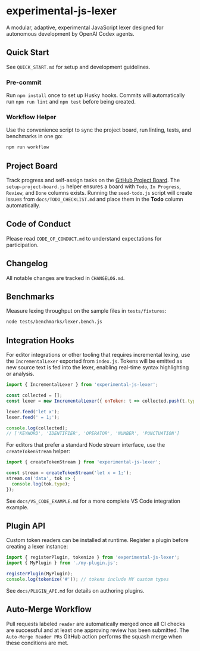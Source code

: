 # experimental-js-lexer

A modular, adaptive, experimental JavaScript lexer designed for autonomous development by OpenAI Codex agents.

## Quick Start

See `QUICK_START.md` for setup and development guidelines.

### Pre-commit
Run `npm install` once to set up Husky hooks. Commits will automatically run
`npm run lint` and `npm test` before being created.

### Workflow Helper
Use the convenience script to sync the project board, run linting, tests, and benchmarks in one go:

```bash
npm run workflow
```

## Project Board

Track progress and self-assign tasks on the [GitHub Project Board](https://github.com/your-org/experimental-js-lexer/projects/1).
The `setup-project-board.js` helper ensures a board with `Todo`, `In Progress`,
`Review`, and `Done` columns exists. Running the `seed-todo.js` script will
create issues from `docs/TODO_CHECKLIST.md` and place them in the **Todo**
column automatically.

## Code of Conduct

Please read `CODE_OF_CONDUCT.md` to understand expectations for participation.

## Changelog

All notable changes are tracked in `CHANGELOG.md`.

## Benchmarks

Measure lexing throughput on the sample files in `tests/fixtures`:

```bash
node tests/benchmarks/lexer.bench.js
```

## Integration Hooks

For editor integrations or other tooling that requires incremental lexing,
use the `IncrementalLexer` exported from `index.js`. Tokens will be emitted
as new source text is fed into the lexer, enabling real-time syntax
highlighting or analysis.

```javascript
import { IncrementalLexer } from 'experimental-js-lexer';

const collected = [];
const lexer = new IncrementalLexer({ onToken: t => collected.push(t.type) });

lexer.feed('let x');
lexer.feed(' = 1;');

console.log(collected);
// ['KEYWORD', 'IDENTIFIER', 'OPERATOR', 'NUMBER', 'PUNCTUATION']
```

For editors that prefer a standard Node stream interface, use the
`createTokenStream` helper:

```javascript
import { createTokenStream } from 'experimental-js-lexer';

const stream = createTokenStream('let x = 1;');
stream.on('data', tok => {
  console.log(tok.type);
});
```

See `docs/VS_CODE_EXAMPLE.md` for a more complete VS Code integration example.

## Plugin API

Custom token readers can be installed at runtime. Register a plugin before
creating a lexer instance:

```javascript
import { registerPlugin, tokenize } from 'experimental-js-lexer';
import { MyPlugin } from './my-plugin.js';

registerPlugin(MyPlugin);
console.log(tokenize('#')); // tokens include MY custom types
```

See `docs/PLUGIN_API.md` for details on authoring plugins.

## Auto-Merge Workflow

Pull requests labeled `reader` are automatically merged once all CI checks
are successful and at least one approving review has been submitted. The
`Auto-Merge Reader PRs` GitHub action performs the squash merge when these
conditions are met.
